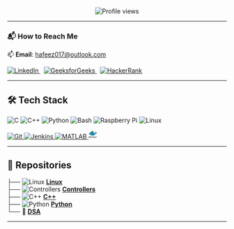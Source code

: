 <h1 align="center"></h1>

<p align="center">
  <img src="https://komarev.com/ghpvc/?username=hafeezkhn&label=Profile%20views&color=0e75b6&style=flat" alt="Profile views" />
</p>

---

### 📬 How to Reach Me

📫 **Email**: [hafeez017@outlook.com](mailto:hafeez017@outlook.com)

<p align="left">
  <a href="https://linkedin.com/in/hafiz-k-" target="blank">
    <img src="https://raw.githubusercontent.com/rahuldkjain/github-profile-readme-generator/master/src/images/icons/Social/linked-in-alt.svg" alt="LinkedIn" width="20" height="20"/>
  </a>
  &nbsp;
  <a href="https://auth.geeksforgeeks.org/user/hafeez17md" target="blank">
    <img src="https://raw.githubusercontent.com/rahuldkjain/github-profile-readme-generator/master/src/images/icons/Social/geeks-for-geeks.svg" alt="GeeksforGeeks" width="20" height="20"/>
  </a>
  &nbsp;
  <a href="https://www.hackerrank.com/khafee3" target="_blank">
    <img src="https://raw.githubusercontent.com/rahuldkjain/github-profile-readme-generator/master/src/images/icons/Social/hackerrank.svg" alt="HackerRank" width="20" height="20"/>
  </a>

---

## 🛠️ Tech Stack

![C](https://img.shields.io/badge/c-%2300599C.svg?style=for-the-badge&logo=c&logoColor=white)
![C++](https://img.shields.io/badge/c++-%2300599C.svg?style=for-the-badge&logo=c%2B%2B&logoColor=white)
![Python](https://img.shields.io/badge/python-3670A0?style=for-the-badge&logo=python&logoColor=ffdd54)
![Bash](https://img.shields.io/badge/shell_script-%23121011.svg?style=for-the-badge&logo=gnu-bash&logoColor=white)
![Raspberry Pi](https://img.shields.io/badge/-RaspberryPi-C51A4A?style=for-the-badge&logo=Raspberry-Pi)
![Linux](https://img.shields.io/badge/Linux-FCC624?style=for-the-badge&logo=linux&logoColor=black)

<p align="left">
  <a href="https://git-scm.com/" target="_blank">
    <img src="https://www.vectorlogo.zone/logos/git-scm/git-scm-icon.svg" alt="Git" width="20" height="20"/>
  </a>
  <a href="https://www.jenkins.io" target="_blank">
    <img src="https://www.vectorlogo.zone/logos/jenkins/jenkins-icon.svg" alt="Jenkins" width="20" height="20"/>
  </a>
  <a href="https://www.mathworks.com/" target="_blank">
    <img src="https://user-images.githubusercontent.com/10817626/67014544-482be200-f0f5-11e9-8e74-3dd575c8ad83.png" alt="MATLAB" width="20" height="20"/>
  </a>
  <a href="https://www.docker.com/" target="_blank">
    <img src="https://raw.githubusercontent.com/devicons/devicon/master/icons/docker/docker-original-wordmark.svg" alt="Docker" width="20" height="20"/>
  </a>
</p>

---
## 📂 Repositories

├── <img src="https://upload.wikimedia.org/wikipedia/commons/a/af/Tux.png" alt="Linux" width="12" height="12"> [**Linux**](https://github.com/hafeezkhn/programming_C/tree/main/linux_internals)<br>
├── <img src="https://fonts.gstatic.com/s/e/notoemoji/latest/1f916/512.gif" alt="Controllers" width="12" height="12"> [**Controllers**](https://github.com/hafeezkhn/programming_C/tree/main/microcontroller)<br>
├── <img src="https://fonts.gstatic.com/s/e/notoemoji/latest/2795/512.gif" alt="C++" width="12" height="12"> [**C++**](https://github.com/hafeezkhn/practice)<br>
├── <img src="https://fonts.gstatic.com/s/e/notoemoji/latest/1f40d/512.gif" alt="Python" width="12" height="12"> [**Python**](https://github.com/hafeezkhn/Programming_py)<br>
└── 📔 [**DSA**](https://github.com/hafeezkhn/DSA)<br>


---
